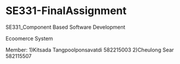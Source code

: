 # SE331-FinalAssignment
SE331_Component Based Software Development

Ecoomerce System

Member:
1)Kitsada Tangpoolponsavatdi 582215003
2)Cheulong Sear              582115507



